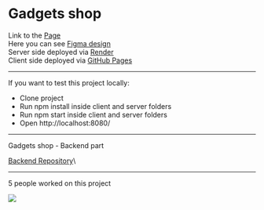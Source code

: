 
# Gadgets shop

Link to the [Page](https://OleksiiPustovit.github.io/productCatalog)\
Here you can see [Figma design](https://www.figma.com/file/BUusqCIMAWALqfBahnyIiH/Phone-catalog-(V2)-Original-Dark?node-id=0%3A1)\
Server side deployed via [Render](https://render.com)\
Client side deployed via [GitHub Pages](https://pages.github.com)

<hr />

If you want to test this project locally:
  - Clone project
  - Run npm install inside client and server folders
  - Run npm start inside client and server folders
  - Open http://localhost:8080/

<hr />

Gadgets shop - Backend part

[Backend Repository](https://github.com/OleksiiPustovit/productCatalog-server)\

<hr />

5 people worked on this project

<img src="https://render.fineartamerica.com/images/rendered/default/greeting-card/images/artworkimages/medium/3/may-the-force-be-with-you-classic-version-dafydd-jones-transparent.png?&targetx=-47&targety=51&imagewidth=795&imageheight=394&modelwidth=700&modelheight=500&backgroundcolor=000000&orientation=0"/>
